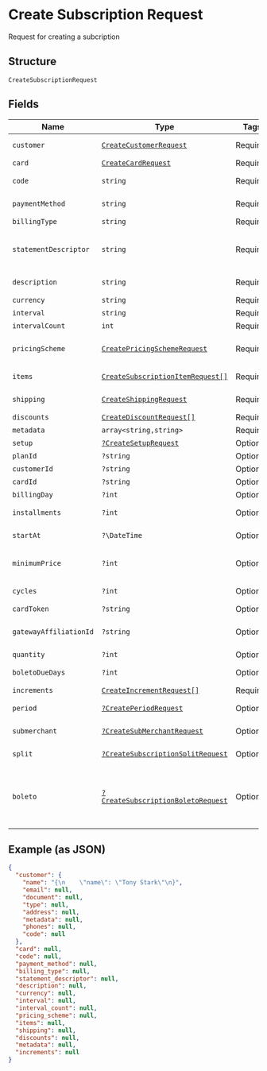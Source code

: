 
# Create Subscription Request

Request for creating a subcription

## Structure

`CreateSubscriptionRequest`

## Fields

| Name | Type | Tags | Description | Getter | Setter |
|  --- | --- | --- | --- | --- | --- |
| `customer` | [`CreateCustomerRequest`](../../doc/models/create-customer-request.md) | Required | Customer | getCustomer(): CreateCustomerRequest | setCustomer(CreateCustomerRequest customer): void |
| `card` | [`CreateCardRequest`](../../doc/models/create-card-request.md) | Required | Card | getCard(): CreateCardRequest | setCard(CreateCardRequest card): void |
| `code` | `string` | Required | Subscription code | getCode(): string | setCode(string code): void |
| `paymentMethod` | `string` | Required | Payment method | getPaymentMethod(): string | setPaymentMethod(string paymentMethod): void |
| `billingType` | `string` | Required | Billing type | getBillingType(): string | setBillingType(string billingType): void |
| `statementDescriptor` | `string` | Required | Statement descriptor for credit card subscriptions | getStatementDescriptor(): string | setStatementDescriptor(string statementDescriptor): void |
| `description` | `string` | Required | Subscription description | getDescription(): string | setDescription(string description): void |
| `currency` | `string` | Required | Currency | getCurrency(): string | setCurrency(string currency): void |
| `interval` | `string` | Required | Interval | getInterval(): string | setInterval(string interval): void |
| `intervalCount` | `int` | Required | Interval count | getIntervalCount(): int | setIntervalCount(int intervalCount): void |
| `pricingScheme` | [`CreatePricingSchemeRequest`](../../doc/models/create-pricing-scheme-request.md) | Required | Subscription pricing scheme | getPricingScheme(): CreatePricingSchemeRequest | setPricingScheme(CreatePricingSchemeRequest pricingScheme): void |
| `items` | [`CreateSubscriptionItemRequest[]`](../../doc/models/create-subscription-item-request.md) | Required | Subscription items | getItems(): array | setItems(array items): void |
| `shipping` | [`CreateShippingRequest`](../../doc/models/create-shipping-request.md) | Required | Shipping | getShipping(): CreateShippingRequest | setShipping(CreateShippingRequest shipping): void |
| `discounts` | [`CreateDiscountRequest[]`](../../doc/models/create-discount-request.md) | Required | Discounts | getDiscounts(): array | setDiscounts(array discounts): void |
| `metadata` | `array<string,string>` | Required | Metadata | getMetadata(): array | setMetadata(array metadata): void |
| `setup` | [`?CreateSetupRequest`](../../doc/models/create-setup-request.md) | Optional | Setup data | getSetup(): ?CreateSetupRequest | setSetup(?CreateSetupRequest setup): void |
| `planId` | `?string` | Optional | Plan id | getPlanId(): ?string | setPlanId(?string planId): void |
| `customerId` | `?string` | Optional | Customer id | getCustomerId(): ?string | setCustomerId(?string customerId): void |
| `cardId` | `?string` | Optional | Card id | getCardId(): ?string | setCardId(?string cardId): void |
| `billingDay` | `?int` | Optional | Billing day | getBillingDay(): ?int | setBillingDay(?int billingDay): void |
| `installments` | `?int` | Optional | Number of installments | getInstallments(): ?int | setInstallments(?int installments): void |
| `startAt` | `?\DateTime` | Optional | Subscription start date | getStartAt(): ?\DateTime | setStartAt(?\DateTime startAt): void |
| `minimumPrice` | `?int` | Optional | Subscription minimum price | getMinimumPrice(): ?int | setMinimumPrice(?int minimumPrice): void |
| `cycles` | `?int` | Optional | Number of cycles | getCycles(): ?int | setCycles(?int cycles): void |
| `cardToken` | `?string` | Optional | Card token | getCardToken(): ?string | setCardToken(?string cardToken): void |
| `gatewayAffiliationId` | `?string` | Optional | Gateway Affiliation code | getGatewayAffiliationId(): ?string | setGatewayAffiliationId(?string gatewayAffiliationId): void |
| `quantity` | `?int` | Optional | Quantity | getQuantity(): ?int | setQuantity(?int quantity): void |
| `boletoDueDays` | `?int` | Optional | Days until boleto expires | getBoletoDueDays(): ?int | setBoletoDueDays(?int boletoDueDays): void |
| `increments` | [`CreateIncrementRequest[]`](../../doc/models/create-increment-request.md) | Required | Increments | getIncrements(): array | setIncrements(array increments): void |
| `period` | [`?CreatePeriodRequest`](../../doc/models/create-period-request.md) | Optional | - | getPeriod(): ?CreatePeriodRequest | setPeriod(?CreatePeriodRequest period): void |
| `submerchant` | [`?CreateSubMerchantRequest`](../../doc/models/create-sub-merchant-request.md) | Optional | SubMerchant | getSubmerchant(): ?CreateSubMerchantRequest | setSubmerchant(?CreateSubMerchantRequest submerchant): void |
| `split` | [`?CreateSubscriptionSplitRequest`](../../doc/models/create-subscription-split-request.md) | Optional | Subscription's split | getSplit(): ?CreateSubscriptionSplitRequest | setSplit(?CreateSubscriptionSplitRequest split): void |
| `boleto` | [`?CreateSubscriptionBoletoRequest`](../../doc/models/create-subscription-boleto-request.md) | Optional | Information about fines and interest on the "boleto" used from payment | getBoleto(): ?CreateSubscriptionBoletoRequest | setBoleto(?CreateSubscriptionBoletoRequest boleto): void |

## Example (as JSON)

```json
{
  "customer": {
    "name": "{\n    \"name\": \"Tony Stark\"\n}",
    "email": null,
    "document": null,
    "type": null,
    "address": null,
    "metadata": null,
    "phones": null,
    "code": null
  },
  "card": null,
  "code": null,
  "payment_method": null,
  "billing_type": null,
  "statement_descriptor": null,
  "description": null,
  "currency": null,
  "interval": null,
  "interval_count": null,
  "pricing_scheme": null,
  "items": null,
  "shipping": null,
  "discounts": null,
  "metadata": null,
  "increments": null
}
```

